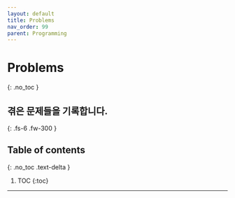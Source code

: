 ```yaml
---
layout: default
title: Problems
nav_order: 99
parent: Programming
---
```


# Problems
{: .no_toc }
## 겪은 문제들을 기록합니다.
{: .fs-6 .fw-300 }

## Table of contents
{: .no_toc .text-delta }

1. TOC
{:toc}

---

